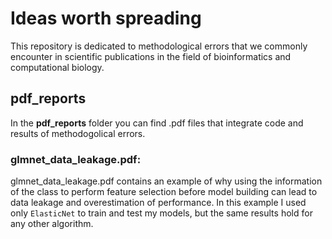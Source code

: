 # Ideas worth spreading
This repository is dedicated to methodological errors that we commonly encounter in scientific publications in the field of bioinformatics and computational biology. 

## pdf_reports 
In the **pdf_reports** folder you can find .pdf files that integrate code and results of methodogolical errors. 

### glmnet_data_leakage.pdf: 
glmnet_data_leakage.pdf contains an example of why using the information of the class to perform feature selection before model building can lead to data leakage and overestimation of performance. 
In this example I used only `ElasticNet` to train and test my models, but the same results hold for any other algorithm. 

